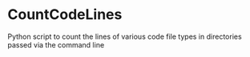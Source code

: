 # CountCodeLines
Python script to count the lines of various code file types in directories passed via the command line
